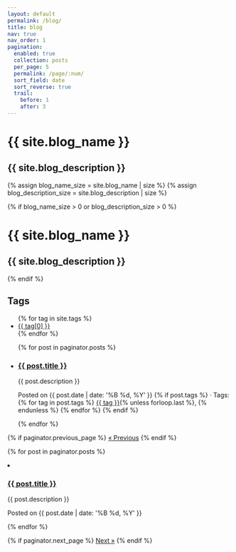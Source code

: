 ```yaml
---
layout: default
permalink: /blog/
title: blog
nav: true
nav_order: 1
pagination:
  enabled: true
  collection: posts
  per_page: 5
  permalink: /page/:num/
  sort_field: date
  sort_reverse: true
  trail:
    before: 1
    after: 3
---
```


<div class="blog-index">
  <div class="header-bar">
    <h1>{{ site.blog_name }}</h1>
    <h2>{{ site.blog_description }}</h2>
  </div>
<div class="post">

{% assign blog_name_size = site.blog_name | size %}
{% assign blog_description_size = site.blog_description | size %}

{% if blog_name_size > 0 or blog_description_size > 0 %}

  <div class="header-bar">
    <h1>{{ site.blog_name }}</h1>
    <h2>{{ site.blog_description }}</h2>
  </div>
  {% endif %}


<div class="tag-category-list">
  <h2>Tags</h2>
  <ul>
    {% for tag in site.tags %}
      <li>
        <a href="/blog/tag/{{ tag[0] | slugify }}/">{{ tag[0] }}</a>
      </li>
    {% endfor %}
  </ul>


  <ul class="post-list">
    {% for post in paginator.posts %}
      <li class="post-item">
        <h3><a href="{{ post.url | relative_url }}">{{ post.title }}</a></h3>
        <p>{{ post.description }}</p>
        <p class="post-meta">
          Posted on {{ post.date | date: '%B %d, %Y' }}
          {% if post.tags %}
            &middot; Tags:
            {% for tag in post.tags %}
              <a href="/blog/tag/{{ tag | slugify }}/">{{ tag }}</a>{% unless forloop.last %}, {% endunless %}
            {% endfor %}
          {% endif %}
        </p>
      </li>
    {% endfor %}
  </ul>
  
<div class="pagination">
  {% if paginator.previous_page %}
    <a href="{{ paginator.previous_page_path | relative_url }}">&laquo; Previous</a>
  {% endif %}

  {% for post in paginator.posts %}
    <!-- Render post -->
    <li>
      <h3><a href="{{ post.url | relative_url }}">{{ post.title }}</a></h3>
      <p>{{ post.description }}</p>
      <p>Posted on {{ post.date | date: '%B %d, %Y' }}</p>
    </li>
  {% endfor %}

  {% if paginator.next_page %}
    <a href="{{ paginator.next_page_path | relative_url }}">Next &raquo;</a>
  {% endif %}
</div>
